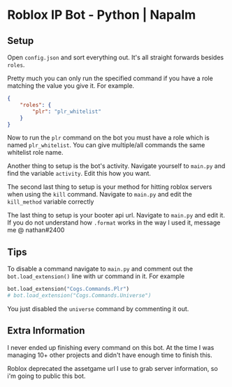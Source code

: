 # Roblox IP Bot - Python | Napalm

## Setup
Open `config.json` and sort everything out. It's all straight forwards besides `roles`.

Pretty much you can only run the specified command if you have a role matching the value you give it. For example.

```json
{
    "roles": {
        "plr": "plr_whitelist"
    }
}
```
Now to run the `plr` command on the bot you must have a role which is named `plr_whitelist`. You can give multiple/all commands the same whitelist role name.

Another thing to setup is the bot's activity. Navigate yourself to `main.py` and find the variable `activity`. Edit this how you want.

The second last thing to setup is your method for hitting roblox servers when using the `kill` command. Navigate to `main.py` and edit the `kill_method` variable correctly

The last thing to setup is your booter api url. Navigate to `main.py` and edit it. If you do not understand how `.format` works in the way I used it, message me @ nathan#2400


## Tips
To disable a command navigate to `main.py` and comment out the `bot.load_extension()` line with ur command in it. For example
```python
bot.load_extension("Cogs.Commands.Plr")
# bot.load_extension("Cogs.Commands.Universe")
```
You just disabled the `universe` command by commenting it out.

## Extra Information
I never ended up finishing every command on this bot. At the time I was managing 10+ other projects and didn't have enough time to finish this.

Roblox deprecated the assetgame url I use to grab server information, so i'm going to public this bot.

